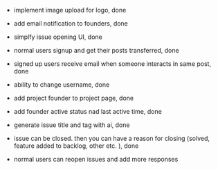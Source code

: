 
- implement image upload for logo, done 

- add email notification to founders, done 
- simplfy issue opening UI, done 
- normal users signup and get their posts transferred, done 
- signed up users receive email when someone interacts in same post, done  
- ability to change username, done 
- add project founder to project page, done 
- add founder active status nad last active time, done 

- generate issue title and tag with ai, done

- issue can be closed. then you can have a reason for closing (solved, feature added to backlog, other etc. ), done 

- normal users can reopen issues and add more responses 